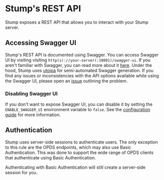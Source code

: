 # Stump's REST API

Stump exposes a REST API that allows you to interact with your Stump server.

## Accessing Swagger UI

Stump's REST API is documented using Swagger. You can access Swagger UI by visiting visiting `http(s)://your-server(:10801)/swagger-ui`. If you aren't familiar with Swagger, you can read more about it [here](https://swagger.io/). Under the hood, Stump uses [utoipa](https://github.com/juhaku/utoipa) for semi-automated Swagger generation. If you find any issues or inconsistencies with the API options available while using the Swagger UI, please open an [issue](https://github.com/aaronleopold/stump/issues) outlining the problem.

### Disabling Swagger UI

If you don't want to expose Swagger UI, you can disable it by setting the `ENABLE_SWAGGER_UI` environment variable to `false`. See the [configuration guide](/guides/configuration) for more information.

## Authentication

Stump uses server-side sessions to authenticate users. The only exception to this rule are the OPDS endpoints, which may also use Basic Authentication. This was done to support the wide range of OPDS clients that authenticate using Basic Authentication.

Authenticating with Basic Authentication will still create a server-side session for you.
